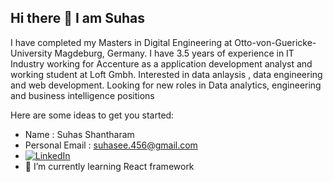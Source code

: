 ## Hi there 👋 I am Suhas

I have completed my Masters in Digital Engineering at Otto-von-Guericke-University Magdeburg, Germany. I have 3.5 years of experience in IT Industry working for Accenture as a application development analyst and working student at Loft Gmbh. Interested in data anlaysis , data engineering and web development. Looking for new roles in Data analytics, engineering  and business intelligence positions

Here are some ideas to get you started:

-  Name : Suhas Shantharam
- Personal Email : suhasee.456@gmail.com
- [![LinkedIn](https://img.shields.io/badge/LinkedIn-SuhasShantharam-blue)](https://www.linkedin.com/in/suhas-shantharam-69884892/)
-  🌱 I’m currently learning React framework


